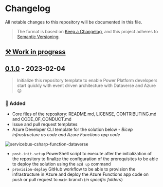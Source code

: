 # Changelog

All notable changes to this repository will be documented in this file.

> The format is based on [Keep a Changelog](https://keepachangelog.com/en/), and this project adheres to [Semantic Versioning](https://semver.org/spec/v2.0.0.html).

## [⚒ Work in progress]

<!-- ### 🔨 Fixed

- ...

### 🚀 Added

- ...

### 🤖 Changed

- ...

### ❌ Deleted

- ... -->

## [0.1.0] - 2023-02-04

> Initialize this repository template to enable Power Platform developers start quickly with event driven architecture with Dataverse and Azure 😊

### 🚀 Added

- Core files of the repository: README.md, LICENSE, CONTRIBUTING.md and CODE_OF_CONDUCT.md
- Issue and pull request templates
- Azure Developer CLI template for the solution below - *Bicep infrastructure as code and Azure Functions app code*

![servicebus-csharp-function-dataverse](https://user-images.githubusercontent.com/23240245/194187578-dd13f3d7-22bb-486e-a54c-1a8242cc5e7a.jpg)

- `post-init-setup` PowerShell script to execute after the initialization of the repository to finalize the configuration of the prerequisites to be able to deploy the solution using the `azd up` command
- `provision-deploy` GitHub workflow to be able to provision the infrastructure in Azure and deploy the Azure Functions app code on push or pull request to `main` branch (*in specific folders*)

[⚒ Work in progress]: https://github.com/rpothin/servicebus-csharp-function-dataverse/compare/v0.1.0...HEAD
[0.1.0]: https://github.com/rpothin/servicebus-csharp-function-dataverse/releases/tag/v0.1.0